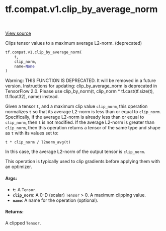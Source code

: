 <div itemscope itemtype="http://developers.google.com/ReferenceObject">
<meta itemprop="name" content="tf.compat.v1.clip_by_average_norm" />
<meta itemprop="path" content="Stable" />
</div>

# tf.compat.v1.clip_by_average_norm

<!-- Insert buttons and diff -->

<table class="tfo-notebook-buttons tfo-api" align="left">
</table>

<a target="_blank" href="/code/stable/tensorflow/python/ops/clip_ops.py">View source</a>



Clips tensor values to a maximum average L2-norm. (deprecated)

``` python
tf.compat.v1.clip_by_average_norm(
    t,
    clip_norm,
    name=None
)
```



<!-- Placeholder for "Used in" -->

Warning: THIS FUNCTION IS DEPRECATED. It will be removed in a future version.
Instructions for updating:
clip_by_average_norm is deprecated in TensorFlow 2.0. Please use clip_by_norm(t, clip_norm * tf.cast(tf.size(t), tf.float32), name) instead.

Given a tensor `t`, and a maximum clip value `clip_norm`, this operation
normalizes `t` so that its average L2-norm is less than or equal to
`clip_norm`. Specifically, if the average L2-norm is already less than or
equal to `clip_norm`, then `t` is not modified. If the average L2-norm is
greater than `clip_norm`, then this operation returns a tensor of the same
type and shape as `t` with its values set to:

`t * clip_norm / l2norm_avg(t)`

In this case, the average L2-norm of the output tensor is `clip_norm`.

This operation is typically used to clip gradients before applying them with
an optimizer.

#### Args:


* <b>`t`</b>: A `Tensor`.
* <b>`clip_norm`</b>: A 0-D (scalar) `Tensor` > 0. A maximum clipping value.
* <b>`name`</b>: A name for the operation (optional).


#### Returns:

A clipped `Tensor`.


